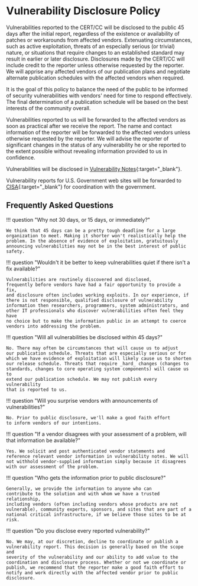 # Vulnerability Disclosure Policy

Vulnerabilities reported to the CERT/CC will be disclosed to the public 45 days
after the initial report, regardless of the existence or availability of
patches or workarounds from affected vendors. Extenuating circumstances,
such as active exploitation, threats of an especially serious (or
trivial) nature, or situations that require changes to an established
standard may result in earlier or later disclosure. Disclosures made by
the CERT/CC will include credit to the reporter unless otherwise
requested by the reporter. We will apprise any affected vendors of our
publication plans and negotiate alternate publication schedules with the
affected vendors when required.

It is the goal of this policy to balance the need of the public to be
informed of security vulnerabilities with vendors' need for time to
respond effectively. The final determination of a publication schedule
will be based on the best interests of the community overall.

Vulnerabilities reported to us will be forwarded to the affected vendors
as soon as practical after we receive the report. The name and contact
information of the reporter will be forwarded to the affected vendors
unless otherwise requested by the reporter. We will advise the reporter
of significant changes in the status of any vulnerability he or she
reported to the extent possible without revealing information provided
to us in confidence.

Vulnerabilities will be disclosed in [Vulnerability Notes](http://www.kb.cert.org/vuls){:target="_blank"}.

Vulnerability reports for U.S. Government web sites will be forwarded
to [CISA](http://www.cisa.gov/){:target="_blank"} for coordination with the government.

## Frequently Asked Questions

<div class="grid" markdown>

!!! question "Why not 30 days, or 15 days, or immediately?"

    We think that 45 days can be a pretty tough deadline for a large
    organization to meet. Making it shorter won't realistically help the
    problem. In the absence of evidence of exploitation, gratuitously
    announcing vulnerabilities may not be in the best interest of public
    safety.

!!! question "Wouldn't it be better to keep vulnerabilities quiet if there isn't a fix available?"

    Vulnerabilities are routinely discovered and disclosed,
    frequently before vendors have had a fair opportunity to provide a fix,
    and disclosure often includes working exploits. In our experience, if
    there is not responsible, qualified disclosure of vulnerability
    information then researchers, programmers, system administrators, and
    other IT professionals who discover vulnerabilities often feel they have
    no choice but to make the information public in an attempt to coerce
    vendors into addressing the problem.

!!! question "Will all vulnerabilities be disclosed within 45 days?"

    No. There may often be circumstances that will cause us to adjust
    our publication schedule. Threats that are especially serious or for
    which we have evidence of exploitation will likely cause us to shorten
    our release schedule. Threats that require _hard_ changes (changes to
    standards, changes to core operating system components) will cause us to
    extend our publication schedule. We may not publish every vulnerability
    that is reported to us.

!!! question "Will you surprise vendors with announcements of vulnerabilities?"

    No. Prior to public disclosure, we'll make a good faith effort
    to inform vendors of our intentions.

!!! question "If a vendor disagrees with your assessment of a problem, will that information be available?"

    Yes. We solicit and post authenticated vendor statements and
    reference relevant vendor information in vulnerability notes. We will
    not withhold vendor-supplied information simply because it disagrees
    with our assessment of the problem.

!!! question "Who gets the information prior to public disclosure?"

    Generally, we provide the information to anyone who can
    contribute to the solution and with whom we have a trusted relationship,
    including vendors (often including vendors whose products are not
    vulnerable), community experts, sponsors, and sites that are part of a
    national critical infrastructure, if we believe those sites to be at
    risk.

!!! question "Do you disclose every reported vulnerability?"

    No. We may, at our discretion, decline to coordinate or publish a
    vulnerability report. This decision is generally based on the scope and
    severity of the vulnerability and our ability to add value to the
    coordination and disclosure process. Whether or not we coordinate or
    publish, we recommend that the reporter make a good faith effort to
    notify and work directly with the affected vendor prior to public
    disclosure.

</div>
